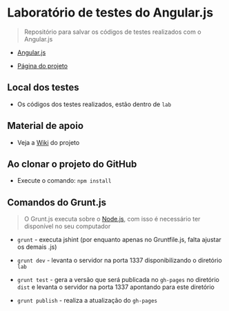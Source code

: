 Laboratório de testes do Angular.js
===================================

> Repositório para salvar os códigos de testes realizados com o Angular.js

* [Angular.js](http://angularjs.org/)

* [Página do projeto](http://erkobridee.github.io/lab-angularjs/)


## Local dos testes

* Os códigos dos testes realizados, estão dentro de `lab`


## Material de apoio

* Veja a [Wiki](https://github.com/erkobridee/lab-angularjs/wiki) do projeto


## Ao clonar o projeto do GitHub

* Execute o comando: `npm install`


## Comandos do Grunt.js

> O Grunt.js executa sobre o [Node.js](http://nodejs.org/), com isso é necessário ter disponível no seu computador

* `grunt` - executa jshint (por enquanto apenas no Gruntfile.js, falta ajustar os demais .js)

* `grunt dev` - levanta o servidor na porta 1337 disponibilizando o diretório `lab`

* `grunt test` - gera a versão que será publicada no `gh-pages` no diretório `dist` e levanta o servidor na porta 1337 apontando para este diretório

* `grunt publish` - realiza a atualização do `gh-pages`